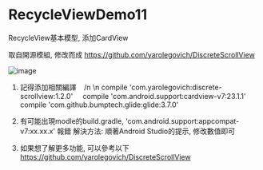 # RecycleViewDemo11
RecycleView基本模型, 添加CardView

取自開源模組, 修改而成
https://github.com/yarolegovich/DiscreteScrollView


![image](http://i.imgur.com/IkmyOMn.jpg)  

1. 記得添加相關編譯  
 /n \n compile 'com.yarolegovich:discrete-scrollview:1.2.0'  
  compile 'com.android.support:cardview-v7:23.1.1'    
  compile 'com.github.bumptech.glide:glide:3.7.0'

2. 有可能出現modle的build.gradle, 'com.android.support:appcompat-v7:xx.xx.x' 報錯
解決方法: 順著Android Studio的提示, 修改數值即可

3. 如果想了解更多功能, 可以參考以下
https://github.com/yarolegovich/DiscreteScrollView


